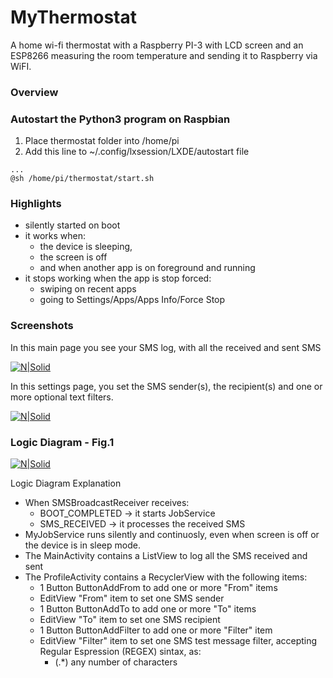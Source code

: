# MyThermostat
A home wi-fi thermostat with a Raspberry PI-3 with LCD screen and an ESP8266  measuring the room temperature and sending it to Raspberry via WiFI.  

### Overview

### Autostart the Python3 program on Raspbian
1. Place thermostat folder into /home/pi
1. Add this line to ~/.config/lxsession/LXDE/autostart file
```
...
@sh /home/pi/thermostat/start.sh
```

### Highlights
 - silently started on boot
 - it works when:
    - the device is sleeping, 
    - the screen is off 
    - and when another app is on foreground and running
 - it stops working when the app is stop forced:
    - swiping on recent apps 
    - going to Settings/Apps/Apps Info/Force Stop
 
### Screenshots
In this main page you see your SMS log, with all the received and sent SMS

[![N|Solid](https://www.dogsally.com/github/smsdispatchserv_main.jpg)](https://www.dogsally.com/github/smsdispatchserv_main.jpg)

In this settings page, you set the SMS sender(s), the recipient(s) and one or more optional text filters.

[![N|Solid](https://www.dogsally.com/github/smsdispatchserv_profile.jpg)](https://www.dogsally.com/github/smsdispatchserv_profile.jpg)


### Logic Diagram - Fig.1
[![N|Solid](https://www.dogsally.com/github/smsdispatchserv_logic.jpg)](https://www.dogsally.com/github/smsdispatchserv_logic.jpg)

Logic Diagram Explanation
- When SMSBroadcastReceiver receives:
    - BOOT_COMPLETED -> it starts JobService
    - SMS_RECEIVED -> it processes the received SMS
- MyJobService runs silently and continuosly, even when screen is off or the device is in sleep mode. 
- The MainActivity contains a ListView to log all the SMS received and sent
- The ProfileActivity contains a RecyclerView with the following items:
    - 1 Button ButtonAddFrom to add one or more "From" items
    - EditView "From" item to set one SMS sender
    - 1 Button ButtonAddTo to add one or more "To" items
    - EditView "To" item to set one SMS recipient
    - 1 Button ButtonAddFilter  to add one or more "Filter" item 
    - EditView "Filter" item to set one SMS test message filter, accepting Regular Espression (REGEX) sintax, as: 
        - (.*) any number of characters

